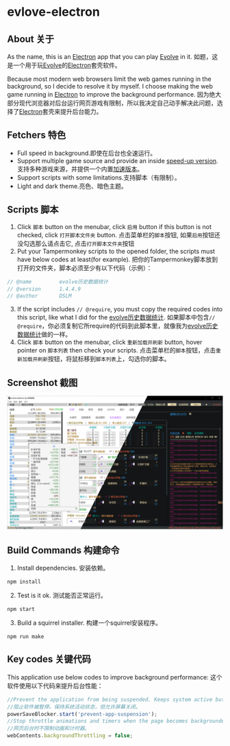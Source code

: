 # evlove-electron
## About 关于
As the name, this is an [Electron](https://www.electronjs.org/) app that you can play [Evolve](https://github.com/pmotschmann/Evolve) in it.
如题，这是一个用于玩[Evolve](https://github.com/pmotschmann/Evolve)的[Electron](https://www.electronjs.org/)套壳软件。

Because most modern web browsers limit the web games running in the background, so I decide to resolve it by myself. I choose making the web game running in [Electron](https://www.electronjs.org/) to improve the background performance.
因为绝大部分现代浏览器对后台运行网页游戏有限制，所以我决定自己动手解决此问题，选择了[Electron](https://www.electronjs.org/)套壳来提升后台能力。

## Fetchers 特色
* Full speed in background.即使在后台也全速运行。
* Support multiple game source and provide an inside [speed-up version](https://github.com/XiaofengdiZhu/MegaEvolve).支持多种游戏来源，并提供一个内置[加速版本](https://github.com/XiaofengdiZhu/MegaEvolve)。
* Support scripts with some limitations.支持脚本（有限制）。
* Light and dark theme.亮色、暗色主题。

## Scripts 脚本
1. Click `脚本` button on the menubar, click `启用` button if this button is not checked, click `打开脚本文件夹` button.
点击菜单栏的`脚本`按钮, 如果`启用`按钮还没勾选那么请点击它, 点击`打开脚本文件夹`按钮
2. Put your Tampermonkey scripts to the opened folder, the scripts must have below codes at least(for example).
把你的Tampermonkey脚本放到打开的文件夹，脚本必须至少有以下代码（示例）：
```js
// @name         evolve历史数据统计
// @version      1.4.4.9
// @author       DSLM
```
3. If the script includes `// @require`, you must copy the required codes into this script, like what I did for the [evolve历史数据统计](https://github.com/XiaofengdiZhu/evolve-electron/blob/master/tampermonkeyScripts/历史数据统计.1.4.4.9.js#L19).
如果脚本中包含`// @require`，你必须复制它所require的代码到此脚本里，就像我为[evolve历史数据统计](https://github.com/XiaofengdiZhu/evolve-electron/blob/master/tampermonkeyScripts/历史数据统计.1.4.4.9.js#L19)做的一样。
4. Click `脚本` button on the menubar, click `重新加载并刷新` button, hover pointer on `脚本列表` then check your scripts.
点击菜单栏的`脚本`按钮，点击`重新加载并刷新`按钮，将鼠标移到`脚本列表`上，勾选你的脚本。

## Screenshot 截图
![screenshot 截图](screenshot.png)

## Build Commands 构建命令
1. Install dependencies. 安装依赖。
```
npm install
```
2. Test is it ok. 测试能否正常运行。
```
npm start
```
3. Build a squirrel installer. 构建一个squirrel安装程序。
```
npm run make
```

## Key codes 关键代码
This application use below codes to improve background performance:
这个软件使用以下代码来提升后台性能：
```js
//Prevent the application from being suspended. Keeps system active but allows screen to be turned off.
//阻止软件被暂停。保持系统活动状态，但允许屏幕关闭。 
powerSaveBlocker.start('prevent-app-suspension');
//Stop throttle animations and timers when the page becomes backgrounded.
//网页后台时不限制动画和计时器。
webContents.backgroundThrottling = false;
```